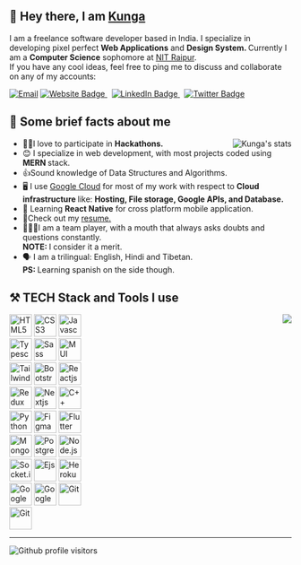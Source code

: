 <h2>👋 Hey there, I am <a href='www.kunga-tashi.netlify.app'>Kunga</h2> </a>
<p>I am a freelance software developer based in India. I specialize in developing pixel perfect <strong>Web Applications</strong> and <strong>Design System. </strong> Currently I am a <strong>Computer Science</strong> sophomore at <a href="http://www.nitrr.ac.in/" alt='College'>NIT Raipur</a>. <br>
  If you have any cool ideas, feel free to ping me to discuss and collaborate on any of my accounts: </p>
<p>
  <a href="mailto: kuntashtashi11@gmail.com">
  <img src="https://img.shields.io/badge/-kuntashtashi11@gmail.com-fffff?style=for-the-badge&amp;labelColor=fffff&amp;logo=gmail&amp;color=ffffff" alt="Email"></a>
  <a href="www.kunga-tashi.netlify.app">
    <img src="https://img.shields.io/badge/-My_Portfolio-60f5d2?style=for-the-badge&amp;labelColor=60f5d2==&amp;logo=googlechrome&amp;link=https://kunga-tashi.netlify.app" alt="Website Badge">
  </a>
  &nbsp;
  <a href="https://www.linkedin.com/in/kunga-tashi/">
    <img src="https://img.shields.io/badge/-kunga--tashi-0077B5?style=for-the-badge&amp;labelColor=0077B5&amp;logo=LinkedIn&amp;link=https://www.linkedin.com/in/kunga-tashi/" alt="LinkedIn Badge">
  </a>
  &nbsp;
  <a href="https://twitter.com/KuntashTweets">
    <img src="https://img.shields.io/badge/-@KuntashTweets-7dbadd?style=for-the-badge&amp;labelColor=7dbadd&amp;logo=twitter&amp;link=https://twitter.com/KuntashTweets" alt="Twitter Badge">
  </a>
  

<!--- Know about me --->
<h2>🤏 Some brief facts about me</h2>

 <!--- Github stats --->
<img align='right' src='https://github-readme-stats.vercel.app/api?username=Kuntash&theme=dracula&count_private=true' alt="Kunga's stats"></img>

<ul>
  <li>
    🧑‍💻I love to participate in <strong> Hackathons. </strong>
  </li>
  <li>
    😊 I specialize in web development, with most projects coded using <b> MERN </b> stack.
  </li>
  <li>
    👍Sound knowledge of Data Structures and Algorithms. 
  </li>
  <li>
    🖥️ I use <a href='https://cloud.google.com/' alt=''>Google Cloud</a> for most of my  work with respect to <b> Cloud infrastructure </b> like: 
    <b>Hosting, File storage, Google APIs, and Database.</b>
    
  </li>
  <li>
    👏 Learning <strong>React Native</strong> for cross platform mobile application.
  </li>
  <li>
    📑Check out my <a target='_blank' href='https://kunga-tashi.netlify.app/files/resume.pdf'> resume. </a>
  </li>
  <li>
    🧑‍🤝‍🧑I am a team player, with a mouth that always asks doubts and questions constantly. <br>
    <b>NOTE: </b>I consider it a merit.
  </li>
  <li>
    🗣️ I am a trilingual: English, Hindi and Tibetan. 
    <br>
    <b>PS: </b> Learning spanish on the side though. 
  </li>
</ul>

<h2>⚒️ TECH Stack and Tools I use</h2>
<img align = 'right' src='https://github-readme-stats.vercel.app/api/top-langs/?username=Kuntash&show_icons=true&theme=react&border_color=60f5d2&include_all_commits=true'></img>
<p align="left" style='max-width:150px;'>
  
  <img src="https://cdn.jsdelivr.net/gh/devicons/devicon/icons/html5/html5-original-wordmark.svg" height="40" width="40" alt="HTML5" />
  <img src="https://cdn.jsdelivr.net/gh/devicons/devicon/icons/css3/css3-original-wordmark.svg" height="40" width="40" alt="CSS3" />
  <img src="https://cdn.jsdelivr.net/gh/devicons/devicon/icons/javascript/javascript-plain.svg" height="40" width="40" alt="Javascript"/>
  <img src="https://cdn.jsdelivr.net/gh/devicons/devicon/icons/typescript/typescript-original.svg" height="40" width="40" alt="Typescript" />
  <img src="https://cdn.jsdelivr.net/gh/devicons/devicon/icons/sass/sass-original.svg" height="40" width="40" alt="Sass" />
  <img src="https://cdn.jsdelivr.net/gh/devicons/devicon/icons/materialui/materialui-original.svg" height="40" width="40" alt="MUI" />
  <img src="https://cdn.jsdelivr.net/gh/devicons/devicon/icons/tailwindcss/tailwindcss-original-wordmark.svg" height="40" width="40" alt="TailwindCSS" />
  <img src="https://cdn.jsdelivr.net/gh/devicons/devicon/icons/bootstrap/bootstrap-original-wordmark.svg" height="40" width="40" alt="Bootstrap" />
  <img src="https://cdn.jsdelivr.net/gh/devicons/devicon/icons/react/react-original-wordmark.svg" height="40" width="40" alt="Reactjs" />
  <img src="https://cdn.jsdelivr.net/gh/devicons/devicon/icons/redux/redux-original.svg" height="40" width="40" alt="Redux" />
  <img src="https://cdn.jsdelivr.net/gh/devicons/devicon/icons/nextjs/nextjs-original-wordmark.svg" height="40" width="40" alt="Nextjs" />
  <img src="https://cdn.jsdelivr.net/gh/devicons/devicon/icons/cplusplus/cplusplus-original.svg" height="40" width="40" alt="C++" />
  <img src="https://cdn.jsdelivr.net/gh/devicons/devicon/icons/python/python-original-wordmark.svg" height="40" width="40" alt="Python" />
  <img src="https://cdn.jsdelivr.net/gh/devicons/devicon/icons/figma/figma-original.svg" height="40" width="40" alt="Figma" />
  <img src="https://cdn.jsdelivr.net/gh/devicons/devicon/icons/flutter/flutter-original.svg" height="40" width="40" alt="Flutter" />
  <img src="https://cdn.jsdelivr.net/gh/devicons/devicon/icons/mongodb/mongodb-original-wordmark.svg" height="40" width="40" alt="MongoDB" />
  <img src="https://cdn.jsdelivr.net/gh/devicons/devicon/icons/postgresql/postgresql-original-wordmark.svg" height="40" width="40" alt="Postgres" />
  <img src="https://cdn.jsdelivr.net/gh/devicons/devicon/icons/nodejs/nodejs-original-wordmark.svg" height="40" width="40" alt="Node.js" />
    <img src="https://cdn.jsdelivr.net/gh/devicons/devicon/icons/socketio/socketio-original-wordmark.svg" height="40" width="40" alt="Socket.io" />
  <img src="https://cdn.icon-icons.com/icons2/2107/PNG/512/file_type_ejs_icon_130626.png" height="40" width="40" alt="Ejs" />
  <img src="https://cdn.jsdelivr.net/gh/devicons/devicon/icons/heroku/heroku-plain-wordmark.svg" height="40" width="40" alt="Heroku" />
  <img src="https://cdn.jsdelivr.net/gh/devicons/devicon/icons/googlecloud/googlecloud-original-wordmark.svg" height="40" width="40" alt="Google Cloud" />
  <img src="https://cdn.jsdelivr.net/gh/devicons/devicon/icons/firebase/firebase-plain-wordmark.svg" height="40" width="40" alt="Google Firebase" />
  <img src="https://cdn.jsdelivr.net/gh/devicons/devicon/icons/git/git-original-wordmark.svg" height="40" width="40" alt="Git" />
  <img src="https://cdn.jsdelivr.net/gh/devicons/devicon/icons/dart/dart-original-wordmark.svg" height="40" width="40" alt="Git" />
</p>
<hr size='10'>



![Github profile visitors](https://visitor-badge.glitch.me/badge?page_id=Kuntash.Kuntash&left_color=green&right_color=red)
<!---
Kuntash/Kuntash is a ✨ special ✨ repository because its `README.md` (this file) appears on your GitHub profile.
You can click the Preview link to take a look at your changes.
--->
